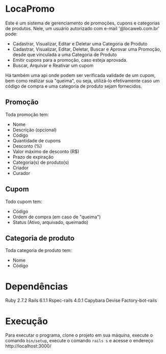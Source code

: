 # LocaPromo

Este é um sistema de gerenciamento de promoções, cupons e categorias de produtos. Nele, um usuário autorizado com e-mail '@locaweb.com.br' pode:
- Cadastrar, Visualizar, Editar e Deletar uma Categoria de Produto
- Cadastrar, Visualizar, Editar, Deletar, Buscar e Aprovar uma Promoção, desde que vinculada a uma Categoria de Produto
- Emitir cupons para a promoção, caso esteja aprovada.
- Buscar, Arquivar e Reativar um cupom

Há também uma api onde podem ser verificada validade de um cupom, bem como realizar sua "queima", ou seja, utilizá-lo efetivamente caso um código de compra e uma categoria de produto sejam fornecidos.

## Promoção

Toda promoção tem:
- Nome
- Descrição (opcional)
- Código
- Quantidade de cupons
- Desconto (%)
- Valor máximo de desconto (R$)
- Prazo de expiração
- Categoria(s) de produto(s)
- Criador
- Curador

## Cupom

Todo cupom tem:
- Código
- Ordem de compra (em caso de "queima")
- Status (Ativo, arquivado, queimado)

## Categoria de produto

Toda categoria de produto tem:
- Nome
- Código

# Dependências

Ruby 2.7.2
Rails 6.1.1
Rspec-rails 4.0.1
Capybara
Devise
Factory-bot-rails

# Execução

Para executar o programa, clone o projeto em sua máquina, execute o comando `bin/setup`, execute o comando `rails s` e acesse o endereço http://localhost:3000/